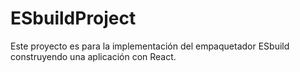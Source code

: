 # ESbuildProject
Este proyecto es para la implementación del empaquetador ESbuild construyendo una aplicación con React.
